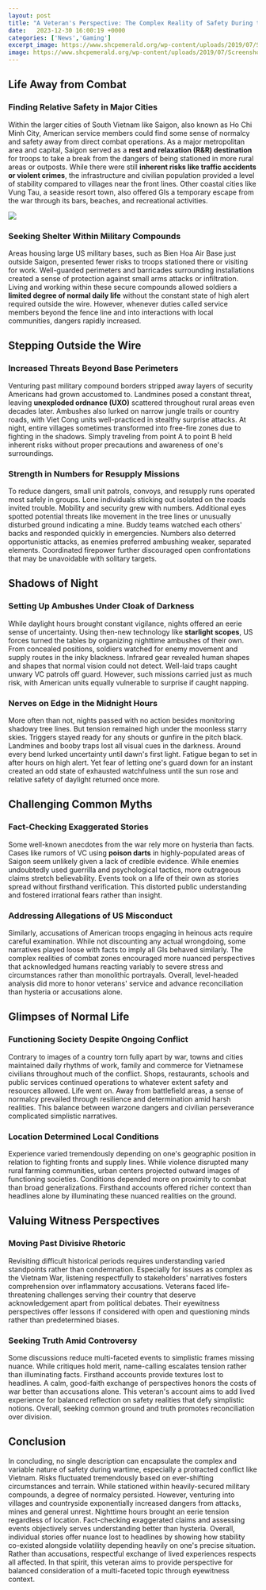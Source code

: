 ```yaml
---
layout: post
title: "A Veteran's Perspective: The Complex Reality of Safety During the Vietnam War"
date:   2023-12-30 16:00:19 +0000
categories: ['News','Gaming']
excerpt_image: https://www.shcpemerald.org/wp-content/uploads/2019/07/Screenshot-2019-07-22-at-7.11.21-PM.png
image: https://www.shcpemerald.org/wp-content/uploads/2019/07/Screenshot-2019-07-22-at-7.11.21-PM.png
---
```


##  Life Away from Combat
### **Finding Relative Safety in Major Cities**
Within the larger cities of South Vietnam like Saigon, also known as Ho Chi Minh City, American service members could find some sense of normalcy and safety away from direct combat operations. As a major metropolitan area and capital, Saigon served as a **rest and relaxation (R&R) destination** for troops to take a break from the dangers of being stationed in more rural areas or outposts. While there were still **inherent risks like traffic accidents or violent crimes**, the infrastructure and civilian population provided a level of stability compared to villages near the front lines. Other coastal cities like Vung Tau, a seaside resort town, also offered GIs a temporary escape from the war through its bars, beaches, and recreational activities.

![](http://www.ajc.com/rf/image_large/Pub/p8/AJC/2017/09/13/Images/newsEngin.19806486_S3678-1-.jpg)
### **Seeking Shelter Within Military Compounds**  
Areas housing large US military bases, such as Bien Hoa Air Base just outside Saigon, presented fewer risks to troops stationed there or visiting for work. Well-guarded perimeters and barricades surrounding installations created a sense of protection against small arms attacks or infiltration. Living and working within these secure compounds allowed soldiers a **limited degree of normal daily life** without the constant state of high alert required outside the wire. However, whenever duties called service members beyond the fence line and into interactions with local communities, dangers rapidly increased.
##  Stepping Outside the Wire
### **Increased Threats Beyond Base Perimeters**
Venturing past military compound borders stripped away layers of security Americans had grown accustomed to. Landmines posed a constant threat, leaving **unexploded ordnance (UXO)** scattered throughout rural areas even decades later. Ambushes also lurked on narrow jungle trails or country roads, with Viet Cong units well-practiced in stealthy surprise attacks. At night, entire villages sometimes transformed into free-fire zones due to fighting in the shadows. Simply traveling from point A to point B held inherent risks without proper precautions and awareness of one's surroundings. 
### **Strength in Numbers for Resupply Missions**  
To reduce dangers, small unit patrols, convoys, and resupply runs operated most safely in groups. Lone individuals sticking out isolated on the roads invited trouble. Mobility and security grew with numbers. Additional eyes spotted potential threats like movement in the tree lines or unusually disturbed ground indicating a mine. Buddy teams watched each others' backs and responded quickly in emergencies. Numbers also deterred opportunistic attacks, as enemies preferred ambushing weaker, separated elements. Coordinated firepower further discouraged open confrontations that may be unavoidable with solitary targets.
##  Shadows of Night  
### **Setting Up Ambushes Under Cloak of Darkness**  
While daylight hours brought constant vigilance, nights offered an eerie sense of uncertainty. Using then-new technology like **starlight scopes**, US forces turned the tables by organizing nighttime ambushes of their own. From concealed positions, soldiers watched for enemy movement and supply routes in the inky blackness. Infrared gear revealed human shapes and shapes that normal vision could not detect. Well-laid traps caught unwary VC patrols off guard. However, such missions carried just as much risk, with American units equally vulnerable to surprise if caught napping.  
### **Nerves on Edge in the Midnight Hours**  
More often than not, nights passed with no action besides monitoring shadowy tree lines. But tension remained high under the moonless starry skies. Triggers stayed ready for any shouts or gunfire in the pitch black. Landmines and booby traps lost all visual cues in the darkness. Around every bend lurked uncertainty until dawn's first light. Fatigue began to set in after hours on high alert. Yet fear of letting one's guard down for an instant created an odd state of exhausted watchfulness until the sun rose and relative safety of daylight returned once more.
##  Challenging Common Myths
### **Fact-Checking Exaggerated Stories**  
Some well-known anecdotes from the war rely more on hysteria than facts. Cases like rumors of VC using **poison darts** in highly-populated areas of Saigon seem unlikely given a lack of credible evidence. While enemies undoubtedly used guerrilla and psychological tactics, more outrageous claims stretch believability. Events took on a life of their own as stories spread without firsthand verification. This distorted public understanding and fostered irrational fears rather than insight. 
### **Addressing Allegations of US Misconduct**  
Similarly, accusations of American troops engaging in heinous acts require careful examination. While not discounting any actual wrongdoing, some narratives played loose with facts to imply all GIs behaved similarly. The complex realities of combat zones encouraged more nuanced perspectives that acknowledged humans reacting variably to severe stress and circumstances rather than monolithic portrayals. Overall, level-headed analysis did more to honor veterans' service and advance reconciliation than hysteria or accusations alone.
##  Glimpses of Normal Life  
### **Functioning Society Despite Ongoing Conflict**  
Contrary to images of a country torn fully apart by war, towns and cities maintained daily rhythms of work, family and commerce for Vietnamese civilians throughout much of the conflict. Shops, restaurants, schools and public services continued operations to whatever extent safety and resources allowed. Life went on. Away from battlefield areas, a sense of normalcy prevailed through resilience and determination amid harsh realities. This balance between warzone dangers and civilian perseverance complicated simplistic narratives.
### **Location Determined Local Conditions**  
Experience varied tremendously depending on one's geographic position in relation to fighting fronts and supply lines. While violence disrupted many rural farming communities, urban centers projected outward images of functioning societies. Conditions depended more on proximity to combat than broad generalizations. Firsthand accounts offered richer context than headlines alone by illuminating these nuanced realities on the ground.
##  Valuing Witness Perspectives  
### **Moving Past Divisive Rhetoric**  
Revisiting difficult historical periods requires understanding varied standpoints rather than condemnation. Especially for issues as complex as the Vietnam War, listening respectfully to stakeholders' narratives fosters comprehension over inflammatory accusations. Veterans faced life-threatening challenges serving their country that deserve acknowledgement apart from political debates. Their eyewitness perspectives offer lessons if considered with open and questioning minds rather than predetermined biases.
### **Seeking Truth Amid Controversy**  
Some discussions reduce multi-faceted events to simplistic frames missing nuance. While critiques hold merit, name-calling escalates tension rather than illuminating facts. Firsthand accounts provide textures lost to headlines. A calm, good-faith exchange of perspectives honors the costs of war better than accusations alone. This veteran's account aims to add lived experience for balanced reflection on safety realities that defy simplistic notions. Overall, seeking common ground and truth promotes reconciliation over division.
##  Conclusion
In concluding, no single description can encapsulate the complex and variable nature of safety during wartime, especially a protracted conflict like Vietnam. Risks fluctuated tremendously based on ever-shifting circumstances and terrain. 
While stationed within heavily-secured military compounds, a degree of normalcy persisted. However, venturing into villages and countryside exponentially increased dangers from attacks, mines and general unrest. Nighttime hours brought an eerie tension regardless of location. 
Fact-checking exaggerated claims and assessing events objectively serves understanding better than hysteria. Overall, individual stories offer nuance lost to headlines by showing how stability co-existed alongside volatility depending heavily on one's precise situation. 
Rather than accusations, respectful exchange of lived experiences respects all affected. In that spirit, this veteran aims to provide perspective for balanced consideration of a multi-faceted topic through eyewitness context.